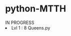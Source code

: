 # python-MTTH
<summary>IN PROGRESS</summary>
<li tag = "https://github.com/DeasyXD/python-MTTH/blob/main/Lvl%201%20:%208%20Queens.py">
  Lvl 1 : 8 Queens.py
</li>
